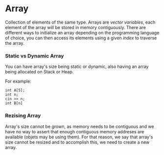 # Array

Collection of elements of the same type. Arrays are _vector variables_, each element of the array will be stored in memory contiguously. There are different ways to initialize an array depending on the programming language of choice, you can then access its elements using a given _index_ to traverse the array.


### Static vs Dynamic Array

You can have array's size being static or dynamic, also having an array being allocated on Stack or Heap.

For example:

```
int A[5];
int n;
cin >> n;
int B[n]
```

### Rezising Array

Array's size cannot be grown, as memory needs to be contiguous and we have no way to assert that enough contiguous memory addreses are available (objets may be using them). For that reason, we say that array's size cannot be resized and to accomplish this, we need to create a new array.

